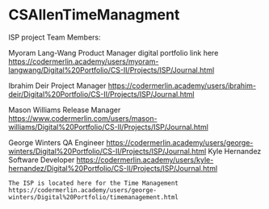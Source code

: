 # CSAllenTimeManagment
ISP project
Team Members:

Myoram Lang-Wang
	Product Manager
	digital portfolio link here
	https://codermerlin.academy/users/myoram-langwang/Digital%20Portfolio/CS-II/Projects/ISP/Journal.html
	
Ibrahim Deir
	Project Manager
	https://codermerlin.academy/users/ibrahim-deir/Digital%20Portfolio/CS-II/Projects/ISP/Journal.html
		
Mason Williams
	Release Manager
	https://www.codermerlin.com/users/mason-williams/Digital%20Portfolio/CS-II/Projects/ISP/Journal.html
	
George Winters
	QA Engineer
	https://codermerlin.academy/users/george-winters/Digital%20Portfolio/CS-II/Projects/ISP/Journal.html
Kyle Hernandez
	Software Developer
	https://codermerlin.academy/users/kyle-hernandez/Digital%20Portfolio/CS-II/Projects/ISP/Journal.html
	
	The ISP is located here for the Time Management
	https://codermerlin.academy/users/george-winters/Digital%20Portfolio/timemanagement.html
